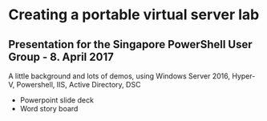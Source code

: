 # Creating a portable virtual server lab

## Presentation for the Singapore PowerShell User Group - 8. April 2017

A little background and lots of demos, using Windows Server 2016, Hyper-V, Powershell, IIS, Active Directory, DSC

* Powerpoint slide deck
* Word story board